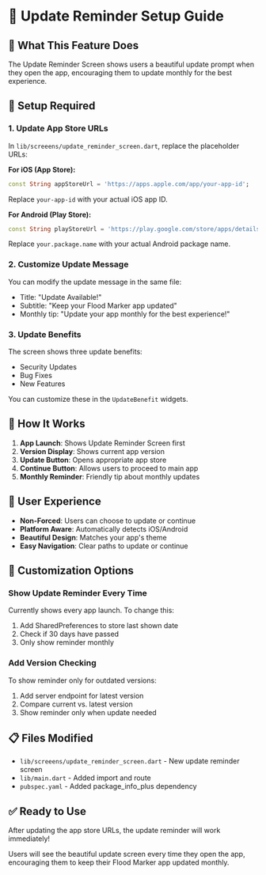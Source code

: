 # 📱 Update Reminder Setup Guide

## 🎯 What This Feature Does

The Update Reminder Screen shows users a beautiful update prompt when they open the app, encouraging them to update monthly for the best experience.

## 🔧 Setup Required

### 1. Update App Store URLs

In `lib/screeens/update_reminder_screen.dart`, replace the placeholder URLs:

**For iOS (App Store):**
```dart
const String appStoreUrl = 'https://apps.apple.com/app/your-app-id';
```
Replace `your-app-id` with your actual iOS app ID.

**For Android (Play Store):**
```dart
const String playStoreUrl = 'https://play.google.com/store/apps/details?id=your.package.name';
```
Replace `your.package.name` with your actual Android package name.

### 2. Customize Update Message

You can modify the update message in the same file:
- Title: "Update Available!"
- Subtitle: "Keep your Flood Marker app updated"
- Monthly tip: "Update your app monthly for the best experience!"

### 3. Update Benefits

The screen shows three update benefits:
- Security Updates
- Bug Fixes  
- New Features

You can customize these in the `UpdateBenefit` widgets.

## 🚀 How It Works

1. **App Launch**: Shows Update Reminder Screen first
2. **Version Display**: Shows current app version
3. **Update Button**: Opens appropriate app store
4. **Continue Button**: Allows users to proceed to main app
5. **Monthly Reminder**: Friendly tip about monthly updates

## 📱 User Experience

- **Non-Forced**: Users can choose to update or continue
- **Platform Aware**: Automatically detects iOS/Android
- **Beautiful Design**: Matches your app's theme
- **Easy Navigation**: Clear paths to update or continue

## 🔄 Customization Options

### Show Update Reminder Every Time
Currently shows every app launch. To change this:

1. Add SharedPreferences to store last shown date
2. Check if 30 days have passed
3. Only show reminder monthly

### Add Version Checking
To show reminder only for outdated versions:

1. Add server endpoint for latest version
2. Compare current vs. latest version
3. Show reminder only when update needed

## 📋 Files Modified

- `lib/screeens/update_reminder_screen.dart` - New update reminder screen
- `lib/main.dart` - Added import and route
- `pubspec.yaml` - Added package_info_plus dependency

## ✅ Ready to Use

After updating the app store URLs, the update reminder will work immediately!

Users will see the beautiful update screen every time they open the app, encouraging them to keep their Flood Marker app updated monthly.
